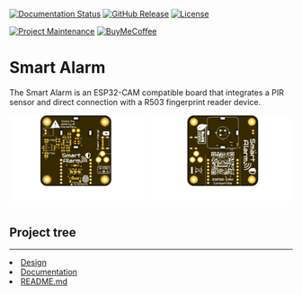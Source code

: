 
[![Documentation Status][documentation-shield]][documentation]
[![GitHub Release][releases-shield]][releases]
[![License][license-shield]](LICENSE)

[![Project Maintenance][maintenance-shield]][maintenance]
[![BuyMeCoffee][buymecoffee-shield]][buymecoffee]

# Smart Alarm
The Smart Alarm is an ESP32-CAM compatible board that integrates a PIR sensor and direct connection with a R503 fingerprint reader device.

<p float="left">
   <img src="./Documentation/Images/Top.png" width="49%">
   <img src="./Documentation/Images/Bottom.png" width="49%">   
</p>

## Project tree
---
<li><a href="./Design/">Design</a></li>
<li><a href="./Documentation/">Documentation</a></li>

<li><a href="./README.md">README.md</a></li>

[documentation-shield]: https://readthedocs.org/projects/smart-alarm/badge/?version=latest&style=for-the-badge
[documentation]: https://smart-alarm.readthedocs.io/en/latest/

[releases-shield]: https://img.shields.io/github/release/JGAguado/Smart_Alarm.svg?style=for-the-badge
[releases]: https://github.com/JGAguado/Smart_Alarm/releases

[license-shield]: https://img.shields.io/badge/License-CC%20BY--NC--SA%204.0-lightgrey.svg?style=for-the-badge

[maintenance-shield]: https://img.shields.io/badge/maintainer-J.%20G.%20Aguado-blue.svg?style=for-the-badge
[maintenance]: https://github.com/JGAguado

[buymecoffee-shield]: https://img.shields.io/badge/buy%20me%20a%20coffee-support-yellow.svg?style=for-the-badge
[buymecoffee]: https://www.buymeacoffee.com/J.G.Aguado
